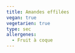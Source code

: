 ```yaml
---
title: Amandes effilées
vegan: true
vegetarien: true
type: sec
allergenes:
  - Fruit à coque
---
```


